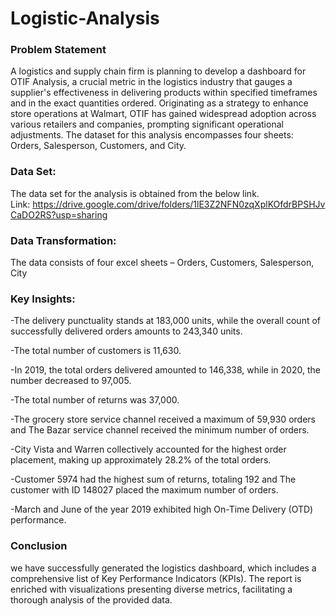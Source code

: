 # Logistic-Analysis
### Problem Statement
A logistics and supply chain firm is planning to develop a dashboard for OTIF Analysis, a crucial metric in the logistics industry that gauges a supplier's effectiveness in delivering products within specified timeframes and in the exact quantities ordered. Originating as a strategy to enhance store operations at Walmart, OTIF has gained widespread adoption across various retailers and companies, prompting significant operational adjustments. The dataset for this analysis encompasses four sheets: Orders, Salesperson, Customers, and City.

### Data Set:
The data set for the analysis is obtained from the below link.
Link: https://drive.google.com/drive/folders/1lE3Z2NFN0zqXplKOfdrBPSHJvCaDO2RS?usp=sharing

### Data Transformation:
The data consists of four excel sheets – Orders, Customers, Salesperson, City

### Key Insights:

-The delivery punctuality stands at 183,000 units, while the overall count of successfully delivered orders amounts to 243,340 units. 

-The total number of customers is 11,630.

-In 2019, the total orders delivered amounted to 146,338, while in 2020, the number decreased to 97,005.  

-The total number of returns was 37,000. 

-The grocery store service channel received a maximum of 59,930 orders and The Bazar service channel received the minimum number of orders.

-City Vista and Warren collectively accounted for the highest order placement, making up approximately 28.2% of the total orders.

-Customer 5974 had the highest sum of returns, totaling 192 and The customer with ID 148027 placed the maximum number of orders.

-March and June of the year 2019 exhibited high On-Time Delivery (OTD) performance.

### Conclusion
we have successfully generated the logistics dashboard, which includes a comprehensive list of Key Performance Indicators (KPIs). The report is enriched with visualizations presenting diverse metrics, facilitating a thorough analysis of the provided data.




